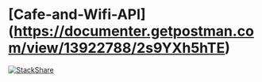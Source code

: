 # [Cafe-and-Wifi-API] (https://documenter.getpostman.com/view/13922788/2s9YXh5hTE)

[![StackShare](http://img.shields.io/badge/tech-stack-0690fa.svg?style=flat)](https://stackshare.io/jeffreyarukwe-1/my-stack)
